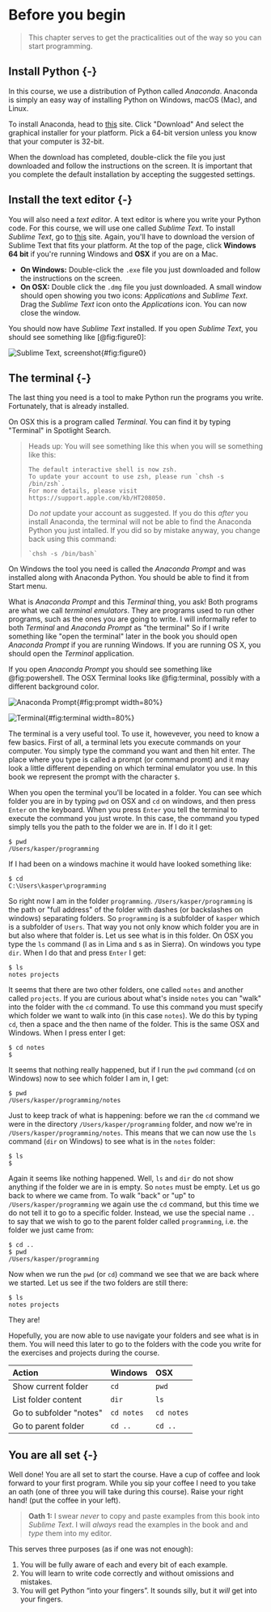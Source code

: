 # Before you begin

> This chapter serves to get the practicalities out of the way so you can start programming.

## Install Python {-}

In this course, we use a distribution of Python called *Anaconda*. Anaconda is simply an easy way of installing Python on Windows, macOS (Mac), and Linux.

To install Anaconda, head to [this](https://www.anaconda.com/products/individual) site. Click "Download" And select the graphical installer for your platform. Pick a 64-bit version unless you know that your computer is 32-bit.

When the download has completed, double-click the file you just downloaded and follow the instructions on the screen. It is important that you complete the default installation by accepting the suggested settings. 

## Install the text editor {-}

You will also need a *text editor*. A text editor is where you write your Python code. For this course, we will use one called *Sublime Text*. To install *Sublime Text*, go to
[this](https://www.sublimetext.com/3) site. Again, you'll have to download the version of Sublime Text that fits your platform. At the top of the page, click **Windows 64 bit** if you're running Windows and **OSX** if you are on a Mac.

* **On Windows:** Double-click the `.exe` file you just downloaded and follow the instructions on the screen.
* **On OSX:** Double click the `.dmg` file you just downloaded. A small window should open showing you two icons: *Applications* and *Sublime Text*. Drag the *Sublime Text* icon onto the *Applications* icon. You can now close the window.

You should now have *Sublime Text* installed. If you open *Sublime Text*, you should see something like [@fig:figure0]:

![Sublime Text, screenshot](./images/sublime.png){#fig:figure0}

## The terminal {-}

The last thing you need is a tool to make Python run the programs you write. Fortunately, that is already installed. 

On OSX this is a program called *Terminal*. You can find it by typing "Terminal" in Spotlight Search.

> Heads up: You will see something like this when you will se something like this:
>
> ```
> The default interactive shell is now zsh.
> To update your account to use zsh, please run `chsh -s /bin/zsh`.
> For more details, please visit https://support.apple.com/kb/HT208050.
> ```
> 
> Do *not* update your account as suggested. If you do this *after* you install Anaconda, the terminal will not be able to find the Anaconda Python you just intalled. If you did so by mistake anyway, you change back using this command:
> 
> ```
> `chsh -s /bin/bash`
> ```

On Windows the tool you need is called the *Anaconda Prompt* and was installed along with Anaconda Python. You should be able to find it from Start menu.

What is *Anaconda Prompt* and this *Terminal* thing, you ask! Both programs are what we call *terminal emulators*. They are programs used to run other programs, such as the ones you are going to write. I will informally refer to both *Terminal* and *Anaconda Prompt* as "the terminal" So if I write something like "open the terminal" later in the book you should open *Anaconda Prompt* if you are running Windows. If you are running OS X, you should open the *Terminal* application.

If you open *Anaconda Prompt* you should see something like @fig:powershell. The OSX Terminal looks like @fig:terminal, possibly with a different background color.

![Anaconda Prompt](./images/anaconda_prompt.jpg){#fig:prompt width=80%}

![Terminal](./images/terminal.png){#fig:terminal width=80%} 

The terminal is a very useful tool. To use it, howevever, you need to know a few basics. First of all, a terminal lets you execute commands on your computer. You simply type the command you want and then hit enter. The place where you type is called a prompt (or command promt) and it may look a little different depending on which terminal emulator you use. In this book we represent the prompt with the character `$`.

When you open the terminal you'll be located in a folder. You can see which folder you are in by typing `pwd` on OSX and `cd` on windows, and then press `Enter` on the keyboard. When you press `Enter` you tell the terminal to execute the command you just wrote. In this case, the command you typed simply tells you the path to the folder we are in. If I do it I get:

```
$ pwd
/Users/kasper/programming
```

If I had been on a windows machine it would have looked something like: 

```
$ cd
C:\Users\kasper\programming
```

So right now I am in the folder `programming`. `/Users/kasper/programming` is the path or "full address" of the folder with dashes (or backslashes on windows) separating folders. So `programming` is a subfolder of `kasper` which is a subfolder of `Users`. That way you not only know which folder you are in but also where that folder is. Let us see what is in this folder. On OSX you type the `ls` command (l as in Lima and s as in Sierra). On windows you type `dir`. When I do that and press `Enter` I get:

```
$ ls
notes projects
```

It seems that there are two other folders, one called `notes` and another called `projects`. If you are curious about what's inside `notes` you can "walk" into the folder with the `cd` command. To use this command you must specify which folder we want to walk into (in this case `notes`). We do this by typing `cd`, then a space and the then name of the folder. This is the same OSX and Windows. When I press enter I get:

```
$ cd notes
$
```

It seems that nothing really happened, but if I run the `pwd` command (`cd` on Windows) now to see which folder I am in, I get:

```
$ pwd
/Users/kasper/programming/notes
```

Just to keep track of what is happening: before we ran the `cd` command we were in the directory `/Users/kasper/programming` folder, and now we're in `/Users/kasper/programming/notes`. This means that we can now use the `ls` command (`dir` on Windows) to see what is in the `notes` folder:

```
$ ls
$
```

Again it seems like nothing happened. Well, `ls` and `dir` do not show anything if the folder we are in is empty. So `notes` must be empty. Let us go back to where we came from. To
walk "back" or "up" to `/Users/kasper/programming` we again use the `cd` command, but this time we do not tell it to go to a specific folder. Instead, we use the special name `..` to say that we wish to go to the parent folder called `programming`, i.e. the folder we just came from:

```
$ cd ..
$ pwd
/Users/kasper/programming
```

Now when we run the `pwd` (or `cd`) command we see that we are back where we started. Let us see if the two folders are still there:

```
$ ls
notes projects
```

They are! 

Hopefully, you are now able to use navigate your folders and see what is in them. You will need this later to go to the folders with the code you write for the exercises and projects during the course.

| Action | Windows | OSX |
|:---|:---|:---|
| Show current folder | `cd` | `pwd` |
| List folder content | `dir` | `ls` |
| Go to subfolder "notes" | `cd notes` | `cd notes` |
| Go to parent folder | `cd ..` | `cd ..` |


## You are all set {-}

Well done! You are all set to start the course. Have a cup of coffee and look forward to your first program. While you sip your coffee I need to you take an oath (one of three you will take during this course). Raise your right hand! (put the coffee in your left).

> **Oath 1:** I swear *never* to copy and paste examples from this book into *Sublime Text*. I will *always* read the examples in the book and and *type* them into my editor.

This serves three purposes (as if one was not enough):

1. You will be fully aware of each and every bit of each example.
2. You will learn to write code correctly and without omissions and mistakes.
3. You will get Python “into your fingers”. It sounds silly, but it *will* get into your fingers.










